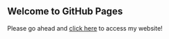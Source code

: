 ## Welcome to GitHub Pages

Please go ahead and [click here](https://github.com/hvaddi1129/hvaddi1129.github.io/edit/main/index.html) to access my website!
